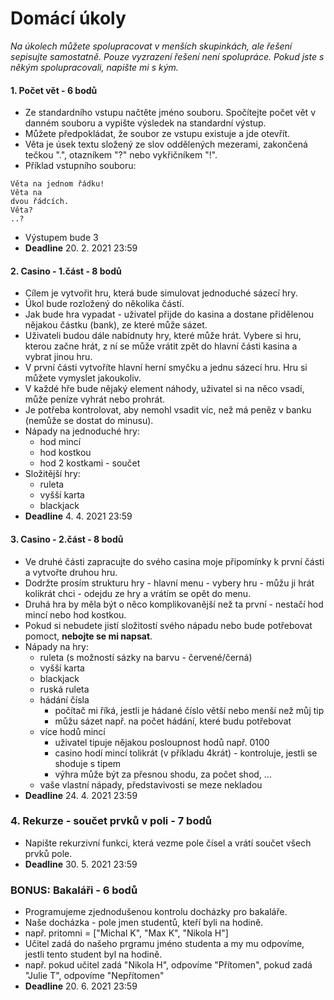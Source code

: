 # Domácí úkoly

*Na úkolech můžete spolupracovat v menších skupinkách, ale řešení sepisujte samostatně. Pouze vyzrazení řešení není spolupráce. Pokud jste s někým spolupracovali, napište mi s kým.*

#### 1. Počet vět - 6 bodů
- Ze standardního vstupu načtěte jméno souboru. Spočítejte počet vět v danném souboru a vypište výsledek na standardní výstup.
- Můžete předpokládat, že soubor ze vstupu existuje a jde otevřít.
- Věta je úsek textu složený ze slov oddělených mezerami, zakončená tečkou ".", otazníkem "?" nebo vykřičníkem "!".
- Příklad vstupního souboru:
```
Věta na jednom řádku!
Věta na
dvou řádcích.
Věta?
..?
```
- Výstupem bude 3
- **Deadline** 20. 2. 2021 23:59

#### 2. Casino - 1.část - 8 bodů
- Cílem je vytvořit hru, která bude simulovat jednoduché sázecí hry. 
- Úkol bude rozložený do několika částí.
- Jak bude hra vypadat - uživatel přijde do kasina a dostane přidělenou nějakou částku (bank), ze které může sázet.
- Uživateli budou dále nabídnuty hry, které může hrát. Vybere si hru, kterou začne hrát, z ní se může vrátit zpět do hlavní části kasina a vybrat jinou hru. 
- V první části vytvoříte hlavní herní smyčku a jednu sázecí hru. Hru si můžete vymyslet jakoukoliv.
- V každé hře bude nějaký element náhody, uživatel si na něco vsadí, může peníze vyhrát nebo prohrát.
- Je potřeba kontrolovat, aby nemohl vsadit víc, než má peněz v banku (nemůže se dostat do minusu).
- Nápady na jednoduché hry:
  - hod mincí
  - hod kostkou
  - hod 2 kostkami - součet
- Složitější hry:
  - ruleta
  - vyšší karta
  - blackjack
- **Deadline** 4. 4. 2021 23:59

#### 3. Casino - 2.část - 8 bodů
- Ve druhé části zapracujte do svého casina moje připomínky k první části a vytvořte druhou hru.
- Dodržte prosím strukturu hry - hlavní menu - vybery hru - můžu ji hrát kolikrát chci - odejdu ze hry a vrátím se opět do menu.
- Druhá hra by měla být o něco komplikovanější než ta první - nestačí hod mincí nebo hod kostkou.
- Pokud si nebudete jistí složitostí svého nápadu nebo bude potřebovat pomoct, **nebojte se mi napsat**.
- Nápady na hry:
  - ruleta (s možností sázky na barvu - červené/černá)
  - vyšší karta
  - blackjack
  - ruská ruleta
  - hádání čísla 
    - počítač mi říká, jestli je hádané číslo větší nebo menší než můj tip 
    - můžu sázet např. na počet hádání, které budu potřebovat
  - více hodů mincí
    - uživatel tipuje nějakou posloupnost hodů např. 0100
    - casino hodí mincí tolikrát (v příkladu 4krát) - kontroluje, jestli se shoduje s tipem
    - výhra může být za přesnou shodu, za počet shod, ...
  - vaše vlastní nápady, představivosti se meze nekladou
- **Deadline** 24. 4. 2021 23:59

### 4. Rekurze - součet prvků v poli - 7 bodů
- Napište rekurzivní funkci, která vezme pole čísel a vrátí součet všech prvků pole.
- **Deadline** 30. 5. 2021 23:59

### BONUS: Bakaláři - 6 bodů
- Programujeme zjednodušenou kontrolu docházky pro bakaláře.
- Naše docházka - pole jmen studentů, kteří byli na hodině.
- např. pritomni = ["Michal K", "Max K", "Nikola H"]
- Učitel zadá do našeho prgramu jméno studenta a my mu odpovíme, jestli tento student byl na hodině.
- např. pokud učitel zadá "Nikola H", odpovíme "Přítomen", pokud zadá "Julie T", odpovíme "Nepřítomen"
- **Deadline** 20. 6. 2021 23:59
